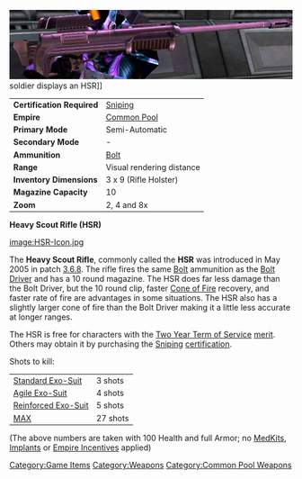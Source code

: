 ![](images/HSR.jpg "fig:HSR.jpg") soldier displays an HSR\]\]

|                            |                                          |
| -------------------------- | ---------------------------------------- |
| **Certification Required** | [Sniping](Sniping.md)         |
| **Empire**                 | [Common Pool](Common_Pool.md) |
| **Primary Mode**           | Semi-Automatic                           |
| **Secondary Mode**         | \-                                       |
| **Ammunition**             | [Bolt](Bolt.md)               |
| **Range**                  | Visual rendering distance                |
| **Inventory Dimensions**   | 3 x 9 (Rifle Holster)                    |
| **Magazine Capacity**      | 10                                       |
| **Zoom**                   | 2, 4 and 8x                              |

**Heavy Scout Rifle (HSR)**

[image:HSR-Icon.jpg](image:HSR-Icon.md.jpg)

The **Heavy Scout Rifle**, commonly called the **HSR** was introduced in
May 2005 in patch [3.6.8](3.md.6.8). The rifle fires the same
[Bolt](Bolt.md) ammunition as the [Bolt
Driver](Bolt_Driver.md) and has a 10 round magazine. The HSR
does far less damage than the Bolt Driver, but the 10 round clip, faster
[Cone of Fire](Cone_of_Fire.md) recovery, and faster rate of
fire are advantages in some situations. The HSR also has a slightly
larger cone of fire than the Bolt Driver making it a little less
accurate at longer ranges.

The HSR is free for characters with the [Two Year Term of
Service](Term_of_Service.md) [merit](merit.md). Others
may obtain it by purchasing the [Sniping](Sniping.md)
[certification](certification.md).

Shots to kill:

|                                                          |          |
| -------------------------------------------------------- | -------- |
| [Standard Exo-Suit](Standard_Exo-Suit.md)     | 3 shots  |
| [Agile Exo-Suit](Agile_Exo-Suit.md)           | 4 shots  |
| [Reinforced Exo-Suit](Reinforced_Exo-Suit.md) | 5 shots  |
| [MAX](MAX.md)                                 | 27 shots |

(The above numbers are taken with 100 Health and full Armor; no
[MedKits](MedKit.md), [Implants](Implants.md) or [Empire
Incentives](Empire_Incentives.md) applied)

[Category:Game Items](Category:Game_Items.md)
[Category:Weapons](Category:Weapons.md) [Category:Common Pool
Weapons](Category:Common_Pool_Weapons.md)
